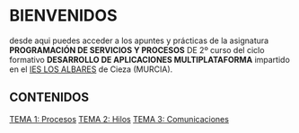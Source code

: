 # BIENVENIDOS
desde aqui puedes acceder a los apuntes y prácticas de la asignatura **PROGRAMACIÓN DE SERVICIOS Y PROCESOS** DE 2º curso del ciclo formativo **DESARROLLO DE APLICACIONES MULTIPLATAFORMA** impartido en el [IES LOS ALBARES](https://www.ieslosalbares.es) de Cieza (MURCIA).

## CONTENIDOS
[TEMA 1: Procesos]()
[TEMA 2: Hilos]()
[TEMA 3: Comunicaciones](https://github.com/joaquinalbares/psp_4pam/blob/main/3.%20COMUNICACIONES/I.INDICE.MD)


